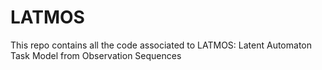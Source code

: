 # LATMOS
This repo contains all the code associated to LATMOS: Latent Automaton Task Model from Observation Sequences